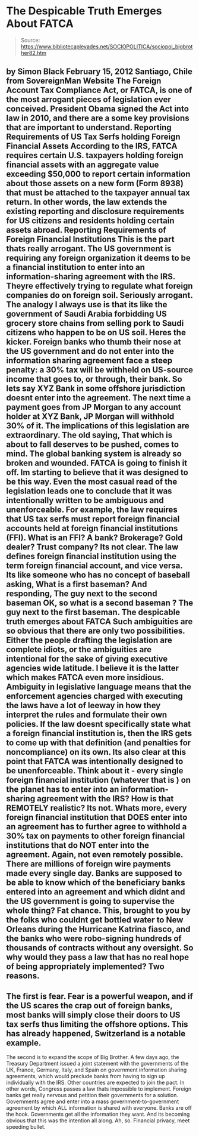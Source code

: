 # The Despicable Truth Emerges About FATCA

> Source: https://www.bibliotecapleyades.net/SOCIOPOLITICA/sociopol_bigbrother82.htm

by Simon Black
February 15, 2012
Santiago, Chile
from
SovereignMan Website
The Foreign Account Tax Compliance Act, or
FATCA, is one of the most
arrogant pieces of legislation ever conceived. President Obama signed the
Act into law in 2010, and there are a some key provisions that are important
to understand.
Reporting Requirements
of US Tax Serfs holding Foreign Financial Assets
According to
the IRS,
FATCA requires certain U.S. taxpayers holding foreign
financial assets with an aggregate value exceeding $50,000 to report certain
information about those assets on a new form (Form 8938) that must be
attached to the taxpayer annual tax return.
In other words, the law extends the existing reporting and disclosure
requirements for US citizens and residents holding certain assets abroad.
Reporting Requirements
of Foreign Financial Institutions
This is the part thats really arrogant.
The US government is requiring any
foreign organization it deems to be a financial institution to enter into an
information-sharing agreement with the IRS. Theyre effectively trying to
regulate what foreign companies do on foreign soil. Seriously arrogant.
The analogy I always use is that its like the government of Saudi Arabia
forbidding US grocery store chains from selling pork to Saudi citizens who
happen to be on US soil.
Heres the kicker. Foreign banks who thumb their nose at the US government
and do not enter into the information sharing agreement face a steep
penalty: a 30% tax will be withheld on US-source income that goes to, or
through, their bank.
So lets say XYZ Bank in some offshore jurisdiction doesnt enter into the
agreement. The next time a payment goes from JP Morgan to any account holder
at XYZ Bank, JP Morgan will withhold 30% of it.
The implications of this legislation are extraordinary.
The old saying,
That which is about to fall
deserves to be pushed, comes to mind.
The
global banking system is already so broken and wounded. FATCA is going to
finish it off.
Im starting to believe that it was designed to be this way. Even the most
casual read of the legislation leads one to conclude that it was
intentionally written to be ambiguous and unenforceable.
For example, the law requires that US tax serfs must report foreign
financial accounts held at foreign financial institutions (FFI).
What is an FFI? A bank? Brokerage? Gold dealer? Trust company? Its not clear.
The law defines foreign financial institution using the term foreign
financial account, and vice versa.
Its like someone who has no concept of baseball
asking,
What is a first baseman?
And responding, The guy next to the second
baseman
OK, so what is a second baseman
?
The guy next to the first baseman.
The despicable truth
emerges about FATCA
Such ambiguities are so obvious that there are only two possibilities.
Either the people drafting the legislation are complete idiots, or the
ambiguities are intentional for the sake of giving executive agencies wide
latitude.
I believe it is the latter
which makes FATCA even more insidious.
Ambiguity
in legislative language means that the enforcement agencies charged with
executing the laws have a lot of leeway in how they interpret the rules and
formulate their own policies.
If the law doesnt specifically state what a foreign financial institution
is, then the IRS gets to come up with that definition (and penalties for
noncompliance) on its own.
Its also clear at this point that FATCA was intentionally designed to be
unenforceable. Think about it - every single foreign financial institution
(whatever that is
) on the planet has to enter into an information-sharing
agreement with the IRS? How is that REMOTELY realistic? Its not.
Whats more, every foreign financial institution that DOES enter into an
agreement has to further agree to withhold a 30% tax on payments to other
foreign financial institutions that do NOT enter into the agreement.
Again, not even remotely possible.
There are millions of foreign wire
payments made every single day. Banks are supposed to be able to know which
of the beneficiary banks entered into an agreement and which didnt
and the
US government is going to supervise the whole thing?
Fat chance. This, brought to you by the folks who couldnt get bottled water
to New Orleans during the Hurricane Katrina fiasco, and the banks who were
robo-signing hundreds of thousands of contracts without any oversight.
So why would they pass a law that has no real hope of being appropriately
implemented? Two reasons.
-
The first is fear. Fear is a powerful weapon, and if the US scares the crap
out of foreign banks, most banks will simply close their doors to US tax
serfs
thus limiting the offshore options. This has already happened,
Switzerland is a notable example.
-
The second is to expand
the scope of Big Brother.
A few days ago, the
Treasury Department issued a joint statement with the governments of the UK,
France, Germany, Italy, and Spain on government information sharing
agreements, which would preclude banks from having to sign up individually
with the IRS.
Other countries are
expected to join the pact.
In other words, Congress passes a law thats impossible to implement.
Foreign banks get really nervous and petition their governments for a
solution. Governments agree and enter into a mass government-to-government
agreement by which ALL information is shared with everyone.
Banks are off the hook. Governments get all the information they want. And
its becoming obvious that this was the intention all along.
Ah, so.
Financial privacy, meet speeding bullet.
